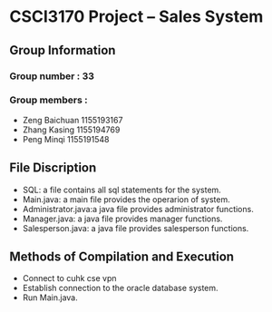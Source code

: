 # CSCI3170 Project – Sales System

## Group Information
### Group number  : 33
### Group members : 
- Zeng Baichuan 1155193167
- Zhang Kasing  1155194769
- Peng Minqi    1155191548

## File Discription
- SQL: a file contains all sql statements for the system.
- Main.java: a main file provides the operarion of system.
- Administrator.java:a java file provides administrator functions.
- Manager.java: a java file provides manager functions.
- Salesperson.java: a java file provides salesperson functions.

## Methods of Compilation and Execution
- Connect to cuhk cse vpn
- Establish connection to the oracle database system.
- Run Main.java.
